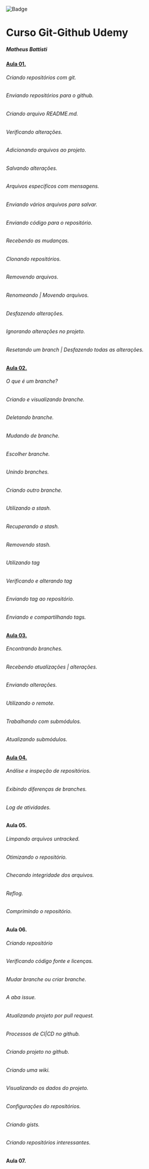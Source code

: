 ![Badge](https://img.shields.io/static/v1?label=Git&message=Github&color=blue&style=plastic&logo=git)

# Curso Git-Github Udemy
##### Matheus Battisti

####  [Aula 01.](https://github.com/juvenalculino/Cursos-Em-Andamento/tree/master/Git-Github/Aula%2001)
###### Criando repositórios com git.
###### Enviando repositórios para o github.
###### Criando arquivo README.md.
###### Verificando alterações.
###### Adicionando arquivos ao projeto.
###### Salvando alterações.
###### Arquivos especifícos com mensagens.
###### Enviando vários arquivos para salvar.
###### Enviando código para o repositório.
###### Recebendo as mudanças.
###### Clonando repositórios.
###### Removendo arquivos.
###### Renomeando | Movendo arquivos.
###### Desfazendo alterações.
###### Ignorando alterações no projeto.
###### Resetando um branch | Desfazendo todas as alterações.

#### [Aula 02.](https://github.com/juvenalculino/Cursos-Em-Andamento/tree/master/Git-Github/Aula%2002)
###### O que é um branche?
###### Criando e visualizando branche.
###### Deletando branche.
###### Mudando de branche.
###### Escolher branche.
###### Unindo branches.
###### Criando outro branche.
###### Utilizando a stash.
###### Recuperando a stash.
###### Removendo stash.
###### Utilizando tag
###### Verificando e alterando tag
###### Enviando tag ao repositório.
###### Enviando e compartilhando tags.

#### [Aula 03.](https://github.com/juvenalculino/Cursos-Em-Andamento/tree/master/Git-Github/Aula%2003)
###### Encontrando branches.
###### Recebendo atualizações | alterações.
###### Enviando alterações.
###### Utilizando o remote.
###### Trabalhando com submódulos.
###### Atualizando submódulos.

#### [Aula 04.](https://github.com/juvenalculino/Cursos-Em-Andamento/tree/master/Git-Github/Aula%2004)
###### Análise e inspeção de repositórios.
###### Exibindo diferenças de branches.
###### Log de atividades.

#### Aula 05.
###### Limpando arquivos untracked.
###### Otimizando o repositório.
###### Checando integridade dos arquivos.
###### Reflog.
###### Comprimindo o repositório.

#### Aula 06.
###### Criando repositório
###### Verificando código fonte e licenças.
###### Mudar branche ou criar branche.
###### A aba issue.
###### Atualizando projeto por pull request.
###### Processos de CI|CD no github.
###### Criando projeto no github.
###### Criando uma wiki.
###### Visualizando os dados do projeto.
###### Configurações do repositórios.
###### Criando gists.
###### Criando repositórios interessantes.
#### Aula 07.
